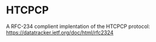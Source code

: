# HTCPCP
A RFC-234 complient implentation of the HTCPCP protocol: https://datatracker.ietf.org/doc/html/rfc2324
